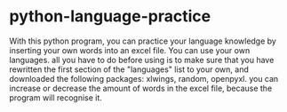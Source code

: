 # python-language-practice
With this python program, you can practice your language knowledge by inserting your own words into an excel file. You can use your own languages. 
all you have to do before using is to make sure that you have rewritten the first section of the "languages" list to your own, and downloaded the following packages: xlwings, random, openpyxl. 
you can increase or decrease the amount of words in the excel file, because the program will recognise it.
